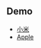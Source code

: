 ## Demo
- [小米](https://nekochan.cf/LearnFront-End/demo/mi/)
- [Apple](https://nekochan.cf/LearnFront-End/demo/Apple/)